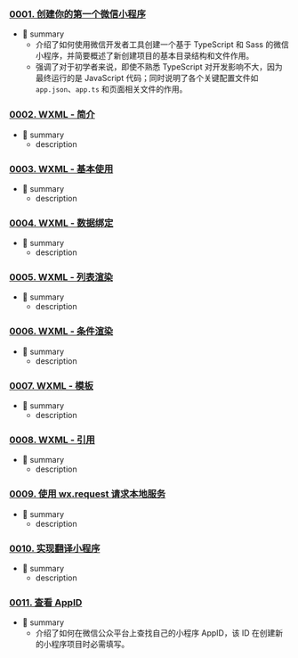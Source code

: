 ### [0001. 创建你的第一个微信小程序](https://github.com/Tdahuyou/miniprogram-wechat/tree/main/0001.%20%E5%88%9B%E5%BB%BA%E4%BD%A0%E7%9A%84%E7%AC%AC%E4%B8%80%E4%B8%AA%E5%BE%AE%E4%BF%A1%E5%B0%8F%E7%A8%8B%E5%BA%8F) <!-- [locale](./0001.%20%E5%88%9B%E5%BB%BA%E4%BD%A0%E7%9A%84%E7%AC%AC%E4%B8%80%E4%B8%AA%E5%BE%AE%E4%BF%A1%E5%B0%8F%E7%A8%8B%E5%BA%8F/README.md) -->

- 📝 summary
  - 介绍了如何使用微信开发者工具创建一个基于 TypeScript 和 Sass 的微信小程序，并简要概述了新创建项目的基本目录结构和文件作用。
  - 强调了对于初学者来说，即使不熟悉 TypeScript 对开发影响不大，因为最终运行的是 JavaScript 代码；同时说明了各个关键配置文件如 `app.json`、`app.ts` 和页面相关文件的作用。


<!-- ====================>分隔符<==================== -->
### [0002. WXML - 简介](https://github.com/Tdahuyou/miniprogram-wechat/tree/main/0002.%20WXML%20-%20%E7%AE%80%E4%BB%8B) <!-- [locale](./0002.%20WXML%20-%20%E7%AE%80%E4%BB%8B/README.md) -->

- 📝 summary
  - description


<!-- ====================>分隔符<==================== -->
### [0003. WXML - 基本使用](https://github.com/Tdahuyou/miniprogram-wechat/tree/main/0003.%20WXML%20-%20%E5%9F%BA%E6%9C%AC%E4%BD%BF%E7%94%A8) <!-- [locale](./0003.%20WXML%20-%20%E5%9F%BA%E6%9C%AC%E4%BD%BF%E7%94%A8/README.md) -->

- 📝 summary
  - description


<!-- ====================>分隔符<==================== -->
### [0004. WXML - 数据绑定](https://github.com/Tdahuyou/miniprogram-wechat/tree/main/0004.%20WXML%20-%20%E6%95%B0%E6%8D%AE%E7%BB%91%E5%AE%9A) <!-- [locale](./0004.%20WXML%20-%20%E6%95%B0%E6%8D%AE%E7%BB%91%E5%AE%9A/README.md) -->

- 📝 summary
  - description


<!-- ====================>分隔符<==================== -->
### [0005. WXML - 列表渲染](https://github.com/Tdahuyou/miniprogram-wechat/tree/main/0005.%20WXML%20-%20%E5%88%97%E8%A1%A8%E6%B8%B2%E6%9F%93) <!-- [locale](./0005.%20WXML%20-%20%E5%88%97%E8%A1%A8%E6%B8%B2%E6%9F%93/README.md) -->

- 📝 summary
  - description


<!-- ====================>分隔符<==================== -->
### [0006. WXML - 条件渲染](https://github.com/Tdahuyou/miniprogram-wechat/tree/main/0006.%20WXML%20-%20%E6%9D%A1%E4%BB%B6%E6%B8%B2%E6%9F%93) <!-- [locale](./0006.%20WXML%20-%20%E6%9D%A1%E4%BB%B6%E6%B8%B2%E6%9F%93/README.md) -->

- 📝 summary
  - description


<!-- ====================>分隔符<==================== -->
### [0007. WXML - 模板](https://github.com/Tdahuyou/miniprogram-wechat/tree/main/0007.%20WXML%20-%20%E6%A8%A1%E6%9D%BF) <!-- [locale](./0007.%20WXML%20-%20%E6%A8%A1%E6%9D%BF/README.md) -->

- 📝 summary
  - description


<!-- ====================>分隔符<==================== -->
### [0008. WXML - 引用](https://github.com/Tdahuyou/miniprogram-wechat/tree/main/0008.%20WXML%20-%20%E5%BC%95%E7%94%A8) <!-- [locale](./0008.%20WXML%20-%20%E5%BC%95%E7%94%A8/README.md) -->

- 📝 summary
  - description


<!-- ====================>分隔符<==================== -->
### [0009. 使用 wx.request 请求本地服务](https://github.com/Tdahuyou/miniprogram-wechat/tree/main/0009.%20%E4%BD%BF%E7%94%A8%20wx.request%20%E8%AF%B7%E6%B1%82%E6%9C%AC%E5%9C%B0%E6%9C%8D%E5%8A%A1) <!-- [locale](./0009.%20%E4%BD%BF%E7%94%A8%20wx.request%20%E8%AF%B7%E6%B1%82%E6%9C%AC%E5%9C%B0%E6%9C%8D%E5%8A%A1/README.md) -->

- 📝 summary
  - description


<!-- ====================>分隔符<==================== -->
### [0010. 实现翻译小程序](https://github.com/Tdahuyou/miniprogram-wechat/tree/main/0010.%20%E5%AE%9E%E7%8E%B0%E7%BF%BB%E8%AF%91%E5%B0%8F%E7%A8%8B%E5%BA%8F) <!-- [locale](./0010.%20%E5%AE%9E%E7%8E%B0%E7%BF%BB%E8%AF%91%E5%B0%8F%E7%A8%8B%E5%BA%8F/README.md) -->

- 📝 summary
  - description


<!-- ====================>分隔符<==================== -->
### [0011. 查看 AppID](https://github.com/Tdahuyou/miniprogram-wechat/tree/main/0011.%20%E6%9F%A5%E7%9C%8B%20AppID) <!-- [locale](./0011.%20%E6%9F%A5%E7%9C%8B%20AppID/README.md) -->

- 📝 summary
  - 介绍了如何在微信公众平台上查找自己的小程序 AppID，该 ID 在创建新的小程序项目时必需填写。


<!-- ====================>分隔符<==================== -->
